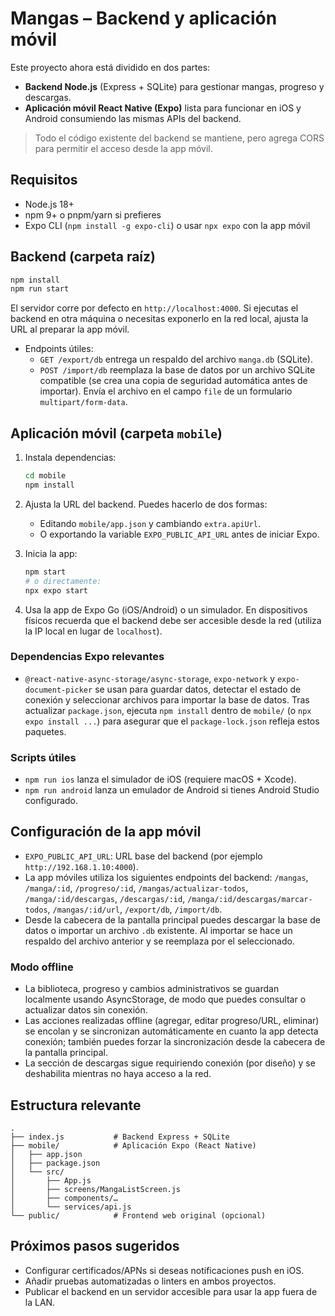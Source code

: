 # Mangas – Backend y aplicación móvil

Este proyecto ahora está dividido en dos partes:

- **Backend Node.js** (Express + SQLite) para gestionar mangas, progreso y descargas.
- **Aplicación móvil React Native (Expo)** lista para funcionar en iOS y Android consumiendo las mismas APIs del backend.

> Todo el código existente del backend se mantiene, pero agrega CORS para permitir el acceso desde la app móvil.

## Requisitos

- Node.js 18+
- npm 9+ o pnpm/yarn si prefieres
- Expo CLI (`npm install -g expo-cli`) o usar `npx expo` con la app móvil

## Backend (carpeta raíz)

```bash
npm install
npm run start
```

El servidor corre por defecto en `http://localhost:4000`. Si ejecutas el backend en otra máquina o necesitas exponerlo en la red local, ajusta la URL al preparar la app móvil.

- Endpoints útiles:
  - `GET /export/db` entrega un respaldo del archivo `manga.db` (SQLite).
  - `POST /import/db` reemplaza la base de datos por un archivo SQLite compatible (se crea una copia de seguridad automática antes de importar). Envía el archivo en el campo `file` de un formulario `multipart/form-data`.

## Aplicación móvil (carpeta `mobile`)

1. Instala dependencias:

   ```bash
   cd mobile
   npm install
   ```

2. Ajusta la URL del backend. Puedes hacerlo de dos formas:

   - Editando `mobile/app.json` y cambiando `extra.apiUrl`.
   - O exportando la variable `EXPO_PUBLIC_API_URL` antes de iniciar Expo.

3. Inicia la app:

   ```bash
   npm start
   # o directamente:
   npx expo start
   ```

4. Usa la app de Expo Go (iOS/Android) o un simulador. En dispositivos físicos recuerda que el backend debe ser accesible desde la red (utiliza la IP local en lugar de `localhost`).

### Dependencias Expo relevantes

- `@react-native-async-storage/async-storage`, `expo-network` y `expo-document-picker` se usan para guardar datos, detectar el estado de conexión y seleccionar archivos para importar la base de datos. Tras actualizar `package.json`, ejecuta `npm install` dentro de `mobile/` (o `npx expo install ...`) para asegurar que el `package-lock.json` refleja estos paquetes.

### Scripts útiles

- `npm run ios` lanza el simulador de iOS (requiere macOS + Xcode).
- `npm run android` lanza un emulador de Android si tienes Android Studio configurado.

## Configuración de la app móvil

- `EXPO_PUBLIC_API_URL`: URL base del backend (por ejemplo `http://192.168.1.10:4000`).
- La app móviles utiliza los siguientes endpoints del backend: `/mangas`, `/manga/:id`, `/progreso/:id`, `/mangas/actualizar-todos`, `/manga/:id/descargas`, `/descargas/:id`, `/manga/:id/descargas/marcar-todos`, `/mangas/:id/url`, `/export/db`, `/import/db`.
- Desde la cabecera de la pantalla principal puedes descargar la base de datos o importar un archivo `.db` existente. Al importar se hace un respaldo del archivo anterior y se reemplaza por el seleccionado.

### Modo offline

- La biblioteca, progreso y cambios administrativos se guardan localmente usando AsyncStorage, de modo que puedes consultar o actualizar datos sin conexión.
- Las acciones realizadas offline (agregar, editar progreso/URL, eliminar) se encolan y se sincronizan automáticamente en cuanto la app detecta conexión; también puedes forzar la sincronización desde la cabecera de la pantalla principal.
- La sección de descargas sigue requiriendo conexión (por diseño) y se deshabilita mientras no haya acceso a la red.

## Estructura relevante

```
.
├── index.js           # Backend Express + SQLite
├── mobile/            # Aplicación Expo (React Native)
│   ├── app.json
│   ├── package.json
│   └── src/
│       ├── App.js
│       ├── screens/MangaListScreen.js
│       ├── components/…
│       └── services/api.js
└── public/            # Frontend web original (opcional)
```

## Próximos pasos sugeridos

- Configurar certificados/APNs si deseas notificaciones push en iOS.
- Añadir pruebas automatizadas o linters en ambos proyectos.
- Publicar el backend en un servidor accesible para usar la app fuera de la LAN.
